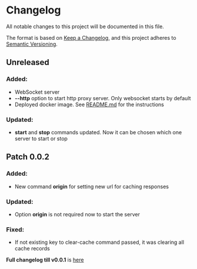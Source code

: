 # Changelog

All notable changes to this project will be documented in this file.

The format is based on [Keep a Changelog](https://keepachangelog.com/en/1.1.0/),
and this project adheres to [Semantic Versioning](https://semver.org/spec/v2.0.0.html).

## Unreleased
### Added:
* WebSocket server
* **--http** option to start http proxy server. Only websocket starts by default
* Deployed docker image. See [README.md](README.md#deployment) for the instructions

### Updated: 
* **start** and **stop** commands updated. Now it can be chosen which one server to start or stop

## Patch 0.0.2
### Added:
* New command **origin** for setting new url for caching responses

### Updated: 
* Option **origin** is not required now to start the server

### Fixed:
* If not existing key to clear-cache command passed, it was clearing all cache records

**Full changelog till v0.0.1** is [here](https://github.com/stbestichhh/raito-cache/tree/3f5c6bc8ebb7e7676f328ca5e9ee65b8af8f6614)
